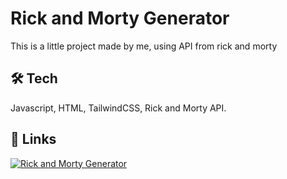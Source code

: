 # Rick and Morty Generator

This is a little project made by me, using API from rick and morty

## 🛠 Tech
Javascript, HTML, TailwindCSS, Rick and Morty API.


## 🔗 Links
[![Rick and Morty Generator](https://api-rick-and-morty-project.vercel.app/)](https://api-rick-and-morty-project.vercel.app/)
